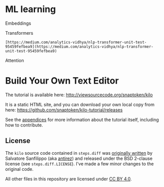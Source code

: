 # ML learning

Embeddings

Transformers

    [https://medium.com/analytics-vidhya/nlp-transformer-unit-test-95459fefbea9](https://medium.com/analytics-vidhya/nlp-transformer-unit-test-95459fefbea9)

Attention

# Build Your Own Text Editor

The tutorial is available here: http://viewsourcecode.org/snaptoken/kilo

It is a static HTML site, and you can download your own local copy from here:
https://github.com/snaptoken/kilo-tutorial/releases

See the
[appendices](http://viewsourcecode.org/snaptoken/kilo/08.appendices.html) for
more information about the tutorial itself, including how to contribute.

## License

The `kilo` source code contained in `steps.diff` was
[originally written](https://github.com/antirez/kilo) by Salvatore Sanfilippo
(aka [antirez](https://github.com/antirez)) and released under the BSD 2-clause
license (see `steps.diff.LICENSE`). I've made a few minor changes to the
original code.

All other files in this repository are licensed under
[CC BY 4.0](https://creativecommons.org/licenses/by/4.0/).



